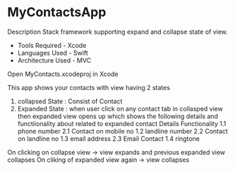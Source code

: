 # MyContactsApp

Description
Stack framework supporting expand and collapse state of view.



* Tools Required - Xcode
* Languages Used - Swift
* Architecture Used - MVC

Open MyContacts.xcodeproj in Xcode

This  app shows your contacts with view having 2 states
1. collapsed State :  Consist of Contact
2. Expanded State : when user click on any contact tab in collasped view then expanded view opens up which shows the following details and functiionality about related to
expanded contact 
Details                               Functionality
1.1 phone number                    2.1 Contact on mobile no
1.2 landline number                 2.2 Contact on landline no
1.3 email address                   2.3 Email Contact
1.4 ringtone

On clicking on collapse view -> view expands and previous expanded view collapses
On cliking of expanded view again -> view collapses
